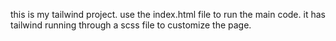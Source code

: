 this is my tailwind project. use the index.html file to run the main code. it has tailwind running through a scss file to customize the page.